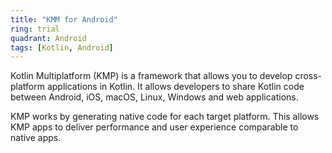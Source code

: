 ```yaml
---
title: "KMM for Android"
ring: trial
quadrant: Android
tags: [Kotlin, Android]
---
```


<p>Kotlin Multiplatform (KMP) is a framework that allows you to develop cross-platform applications in Kotlin. It allows developers to share Kotlin code between Android, iOS, macOS, Linux, Windows and web applications.</p>

<p>KMP works by generating native code for each target platform. This allows KMP apps to deliver performance and user experience comparable to native apps.</p>
